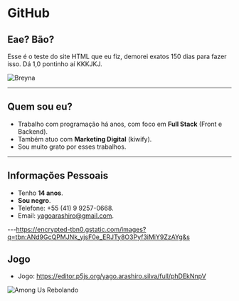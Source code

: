 # GitHub

## Eae? Bão?

Esse é o teste do site HTML que eu fiz, demorei exatos 150 dias para fazer isso. Dá 1,0 pontinho aí KKKJKJ.


![Breyna](https://encrypted-tbn0.gstatic.com/images?q=tbn:ANd9GcQhdS3tpBs0Bp3PscxqrEWnZT7IfEchDwt-Yg&s)

---

## Quem sou eu?

- Trabalho com programação há anos, com foco em **Full Stack** (Front e Backend).
- Também atuo com **Marketing Digital** (kiwify).
- Sou muito grato por esses trabalhos.

---

## Informações Pessoais

- Tenho **14 anos**.
- **Sou negro**.
- Telefone: +55 (41) 9 9257-0668.
- Email: yagoarashiro@gmail.com.

---https://encrypted-tbn0.gstatic.com/images?q=tbn:ANd9GcQPMJNk_yjsF0e_ERJTy8O3Pyf3iMiY9ZzAYg&s

## Jogo

- Jogo: https://editor.p5js.org/yago.arashiro.silva/full/phDEkNnpV


![Among Us Rebolando](https://media.tenor.com/O_x4UCmt5p0AAAAj/among-us-twerk.gif)
